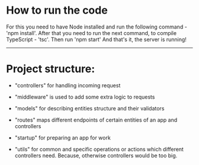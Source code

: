 # How to run the code

For this you need to have Node installed and run the following command - 'npm install'.
After that you need to run the next command, to compile TypeScript - 'tsc'.
Then run 'npm start'
And that's it, the server is running!

---

# Project structure:
* "controllers" for handling incoming request

* "middleware" is used to add some extra logic to requests

* "models" for describing entities structure and their validators

* "routes" maps different endpoints of certain entities of an app and controllers

* "startup" for preparing an app for work

* "utils" for common and specific operations or actions which different controllers need. Because, otherwise controllers would be too big.